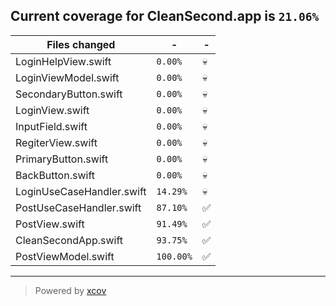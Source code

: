 ## Current coverage for CleanSecond.app is `21.06%`
Files changed | - | - 
--- | --- | ---
LoginHelpView.swift | `0.00%` | :skull:
LoginViewModel.swift | `0.00%` | :skull:
SecondaryButton.swift | `0.00%` | :skull:
LoginView.swift | `0.00%` | :skull:
InputField.swift | `0.00%` | :skull:
RegiterView.swift | `0.00%` | :skull:
PrimaryButton.swift | `0.00%` | :skull:
BackButton.swift | `0.00%` | :skull:
LoginUseCaseHandler.swift | `14.29%` | :skull:
PostUseCaseHandler.swift | `87.10%` | :white_check_mark:
PostView.swift | `91.49%` | :white_check_mark:
CleanSecondApp.swift | `93.75%` | :white_check_mark:
PostViewModel.swift | `100.00%` | :white_check_mark:

---

> Powered by [xcov](https://github.com/nakiostudio/xcov)
